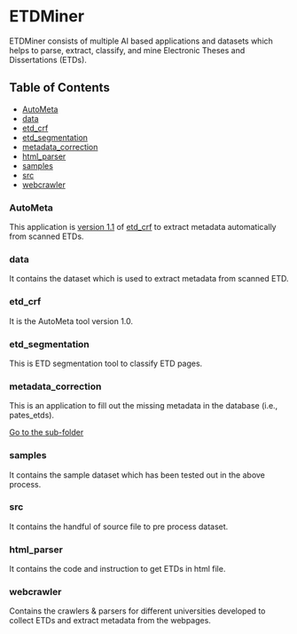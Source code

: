 # ETDMiner

ETDMiner consists of multiple AI based applications and datasets which helps to parse, extract, classify, and mine Electronic Theses and Dissertations (ETDs).

## Table of Contents

- [AutoMeta](#autometa)
- [data](#dataset)
- [etd_crf](#etd_crf)
- [etd_segmentation](#etd_segmentation)
- [metadata_correction](#metadata_correction)
- [html_parser](#html_parser)
- [samples](#samples)
- [src](#src)
- [webcrawler](#webcrawler)

### AutoMeta

This application is [version 1.1](https://github.com/lamps-lab/AutoMeta) of [etd_crf](etd_crf/) to extract metadata automatically from scanned ETDs.

### data
It contains the dataset which is used to extract metadata from scanned ETD.

### etd_crf
It is the AutoMeta tool version 1.0.

### etd_segmentation
This is ETD segmentation tool to classify ETD pages.

### metadata_correction

This is an application to fill out the missing metadata in the database (i.e., pates_etds).

[Go to the sub-folder](metadata_correction/src/)

### samples
It contains the sample dataset which has been tested out in the above process.

### src
It contains the handful of source file to pre process dataset.

### html_parser
It contains the code and instruction to get ETDs in html file.

### webcrawler
Contains the crawlers & parsers for different universities developed to collect ETDs and extract metadata from the webpages.

